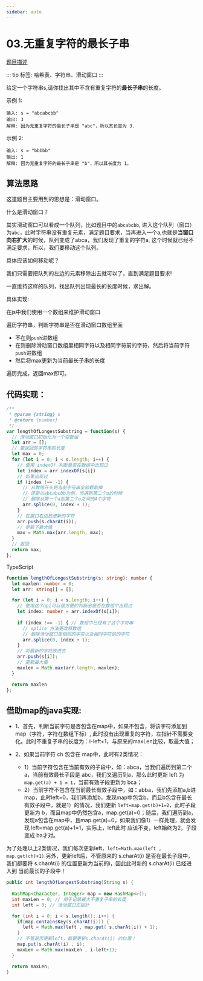 ```yaml
---
sidebar: auto
---
```


# 03.无重复字符的最长子串

[题目描述](https://leetcode-cn.com/problems/longest-substring-without-repeating-characters/)

::: tip
标签: 哈希表、字符串、滑动窗口
:::

给定一个字符串s,请你找出其中不含有重复字符的**最长子串**的长度。

示例 1:
```
输入: s = "abcabcbb"
输出: 3 
解释: 因为无重复字符的最长子串是 "abc"，所以其长度为 3.
```

示例 2:
```
输入: s = "bbbbb"
输出: 1
解释: 因为无重复字符的最长子串是 "b"，所以其长度为 1。
```

## 算法思路
这道题目主要用到的思想是：滑动窗口。

什么是滑动窗口？

其实滑动窗口可以看成一个队列，比如题目中的`abcabcbb`, 进入这个队列（窗口）为`abc`，此时字符串没有重复元素，满足题目要求，当再进入一个a,也就是**当窗口向右扩大**的时候，队列变成了abca，我们发现了重复的字符a, 这个时候就已经不满足要求，所以，我们要移动这个队列。

具体应该如何移动呢？

我们只需要把队列的左边的元素移除出去就可以了，直到满足题目要求!

一直维持这样的队列，找出队列出现最长的长度时候，求出解。

具体实现:

在js中我们使用一个数组来维护滑动窗口

遍历字符串，判断字符串是否在滑动窗口数组里面

- 不在则`push`进数组
- 在则删除滑动窗口数组里相同字符以及相同字符前的字符，然后将当前字符`push`进数组
- 然后将max更新为当前最长子串的长度

遍历完成，返回max即可。

## 代码实现：

```js
/**
 * @param {string} s
 * @return {number}
 */
var lengthOfLongestSubstring = function(s) {
  // 滑动窗口初始化为一个空数组
  let arr = [];
  // 要返回的字符串的长度
  let max = 0;
  for (let i = 0; i < s.length; i++) {
    // 使用 indexOf 判断是否在数组中出现过
    let index = arr.indexOf(s[i])
    // 如果出现过
    if (index !== -1) {
      // 从数组开头到当前字符串全部截取掉
      // 还是以abcabcbb为例，当遇到第二个a的时候
      // 删除从第一个a到第二个a之间的4个字符
      arr.splice(0, index + 1);
    }
    // 在窗口右边放进新的字符
    arr.push(s.charAt(i));
    // 更新下最大值
    max = Math.max(arr.length, max);
  }
  // 返回
  return max;
};
```

TypeScript

```ts
function lengthOfLongestSubstring(s: string): number {
  let maxlen: number = 0;
  let arr: string[] = [];

  for (let i = 0; i < s.length; i++) {
    // 使用这个api可以很方便的判断出是否在数组中出现过
    let index: number = arr.indexOf(s[i]);
    
    if (index !== -1) { // 数组中已经有了这个字符串
      // splice 方法更改原数组 
      // 删除滑动窗口里相同的字符以及相同字符前的字符
      arr.splice(0, index + 1);
    }
    // 将最新的字符放进去
    arr.push(s[i]);
    // 更新最大值
    maxlen = Math.max(arr.length, maxlen);
  }

  return maxlen
};
```


## 借助map的java实现:

- 1、首先，判断当前字符是否包含在map中，如果不包含，将该字符添加到map（字符，字符在数组下标）, 此时没有出现重复的字符，左指针不需要变化。此时不重复子串的长度为：i-left+1，与原来的maxLen比较，取最大值；

- 2、如果当前字符 ch 包含在 map中，此时有2类情况：
  - 1）当前字符包含在当前有效的子段中，如：abca，当我们遍历到第二个a，当前有效最长子段是 abc，我们又遍历到a，那么此时更新 left 为 `map.get(a) + 1 = 1`，当前有效子段更新为 bca；
  - 2）当前字符不包含在当前最长有效子段中，如：abba，我们先添加a,b进map，此时left=0，我们再添加b，发现map中包含b，而且b包含在最长有效子段中，就是1）的情况，我们更新 `left=map.get(b)+1=2`，此时子段更新为 b，而且map中仍然包含a，map.get(a)=0；随后，我们遍历到a，发现a包含在map中，且map.get(a)=0，如果我们像1）一样处理，就会发现 left=map.get(a)+1=1，实际上，left此时
  应该不变，left始终为2，子段变成 ba才对。

为了处理以上2类情况，我们每次更新left，`left=Math.max(left , map.get(ch)+1)`.另外，更新left后，不管原来的 s.charAt(i) 是否在最长子段中，我们都要将 s.charAt(i) 的位置更新为当前的i，因此此时新的 s.charAt(i) 已经进入到 当前最长的子段中！


```java
public int lengthOfLongestSubstring(String s) {
  
  HashMap<Character, Integer> map = new HashMap<>();
  int maxLen = 0; // 用于记录最大不重复子串的长度
  int left = 0; // 滑动窗口左指针

  for (int i = 0; i < s.length(); i++) {
    if(map.containsKey(s.charAt(i))) {
      left = Math.max(left , map.get( s.charAt(i)) + 1);
    }
    // 不管是否更新left，都要更新s.charAt(i) 的位置！
    map.put(s.charAt(i) , i);
    maxLen = Math.max(maxLen , i-left+1);
  }

  return maxLen;
}
```
